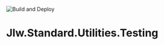 ![Build and Deploy](https://github.com/JasonLWalker/Jlw.Standard.Utilities.Testing/workflows/Build%20and%20Deploy/badge.svg)

# Jlw.Standard.Utilities.Testing
